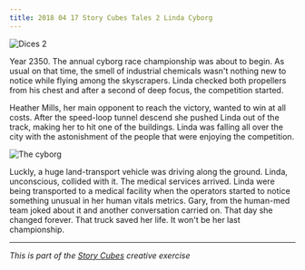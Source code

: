 ```yaml
---
title: 2018 04 17 Story Cubes Tales 2 Linda Cyborg
---
```


![Dices 2](/content/images/2016/06/story2.jpg)

Year 2350. The annual cyborg race championship was about to begin. As usual on that time, the smell of industrial chemicals wasn't nothing new to notice while flying among the skyscrapers. Linda checked both propellers from his chest and after a second of deep focus, the competition started.

Heather Mills, her main opponent to reach the victory, wanted to win at all costs. After the speed-loop tunnel descend she pushed Linda out of the track, making her to hit one of the buildings. Linda was falling all over the city with the astonishment of the people that were enjoying the competition.


![The cyborg](/content/images/2016/06/cybor2.jpg)

Luckly, a huge land-transport vehicle was driving along the ground. Linda, unconscious, collided with it. The medical services arrived. Linda were being transported to a medical facility when the operators started to notice something unusual in her human vitals metrics. Gary, from the human-med team joked about it and another conversation carried on. That day she changed forever. That truck saved her life. It won't be her last championship.


---

_This is part of the [Story Cubes](http://fjaguero.com/discovering-the-story-cubes/) creative exercise_
